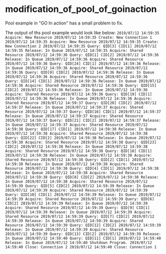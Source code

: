 # modification_of_pool_of_goinaction
Pool example in "GO In action" has a small problem to fix.

The output of ths pool example would look like below:
`
2019/07/12 14:59:35 Acquire: New Resource
2019/07/12 14:59:35 Create: New Connection 1
2019/07/12 14:59:35 Acquire: New Resource
2019/07/12 14:59:35 Create: New Connection 2
2019/07/12 14:59:35 Query: QID[3] CID[1]
2019/07/12 14:59:35 Release: In Queue
2019/07/12 14:59:35 Acquire: Shared Resource
2019/07/12 14:59:36 Query: QID[1] CID[2]
2019/07/12 14:59:36 Release: In Queue
2019/07/12 14:59:36 Acquire: Shared Resource
2019/07/12 14:59:36 Query: QID[24] CID[1]
2019/07/12 14:59:36 Release: In Queue
2019/07/12 14:59:36 Acquire: Shared Resource
2019/07/12 14:59:36 Query: QID[0] CID[2]
2019/07/12 14:59:36 Release: In Queue
2019/07/12 14:59:36 Acquire: Shared Resource
2019/07/12 14:59:36 Query: QID[14] CID[1]
2019/07/12 14:59:36 Release: In Queue
2019/07/12 14:59:36 Acquire: Shared Resource
2019/07/12 14:59:36 Query: QID[15] CID[2]
2019/07/12 14:59:36 Release: In Queue
2019/07/12 14:59:36 Acquire: Shared Resource
2019/07/12 14:59:36 Query: QID[19] CID[1]
2019/07/12 14:59:36 Release: In Queue
2019/07/12 14:59:36 Acquire: Shared Resource
2019/07/12 14:59:37 Query: QID[20] CID[2]
2019/07/12 14:59:37 Release: In Queue
2019/07/12 14:59:37 Acquire: Shared Resource
2019/07/12 14:59:37 Query: QID[16] CID[1]
2019/07/12 14:59:37 Release: In Queue
2019/07/12 14:59:37 Acquire: Shared Resource
2019/07/12 14:59:37 Query: QID[21] CID[2]
2019/07/12 14:59:37 Release: In Queue
2019/07/12 14:59:37 Acquire: Shared Resource
2019/07/12 14:59:38 Query: QID[17] CID[1]
2019/07/12 14:59:38 Release: In Queue
2019/07/12 14:59:38 Acquire: Shared Resource
2019/07/12 14:59:38 Query: QID[22] CID[2]
2019/07/12 14:59:38 Release: In Queue
2019/07/12 14:59:38 Acquire: Shared Resource
2019/07/12 14:59:38 Query: QID[23] CID[2]
2019/07/12 14:59:38 Release: In Queue
2019/07/12 14:59:38 Acquire: Shared Resource
2019/07/12 14:59:38 Query: QID[18] CID[1]
2019/07/12 14:59:38 Release: In Queue
2019/07/12 14:59:38 Acquire: Shared Resource
2019/07/12 14:59:38 Query: QID[2] CID[1]
2019/07/12 14:59:38 Release: In Queue
2019/07/12 14:59:38 Acquire: Shared Resource
2019/07/12 14:59:38 Query: QID[4] CID[1]
2019/07/12 14:59:38 Release: In Queue
2019/07/12 14:59:38 Acquire: Shared Resource
2019/07/12 14:59:38 Query: QID[8] CID[2]
2019/07/12 14:59:38 Release: In Queue
2019/07/12 14:59:38 Acquire: Shared Resource
2019/07/12 14:59:39 Query: QID[5] CID[2]
2019/07/12 14:59:39 Release: In Queue
2019/07/12 14:59:39 Acquire: Shared Resource
2019/07/12 14:59:39 Query: QID[10] CID[1]
2019/07/12 14:59:39 Release: In Queue
2019/07/12 14:59:39 Acquire: Shared Resource
2019/07/12 14:59:39 Query: QID[6] CID[2]
2019/07/12 14:59:39 Release: In Queue
2019/07/12 14:59:39 Acquire: Shared Resource
2019/07/12 14:59:39 Query: QID[9] CID[1]
2019/07/12 14:59:39 Release: In Queue
2019/07/12 14:59:39 Acquire: Shared Resource
2019/07/12 14:59:39 Query: QID[7] CID[2]
2019/07/12 14:59:39 Release: In Queue
2019/07/12 14:59:39 Acquire: Shared Resource
2019/07/12 14:59:39 Query: QID[12] CID[2]
2019/07/12 14:59:39 Release: In Queue
2019/07/12 14:59:39 Acquire: Shared Resource
2019/07/12 14:59:39 Query: QID[13] CID[2]
2019/07/12 14:59:39 Release: In Queue
2019/07/12 14:59:40 Query: QID[11] CID[1]
2019/07/12 14:59:40 Release: In Queue
2019/07/12 14:59:40 Shutdown Program.
2019/07/12 14:59:40 Close: Connection 2
2019/07/12 14:59:40 Close: Connection 1
`
